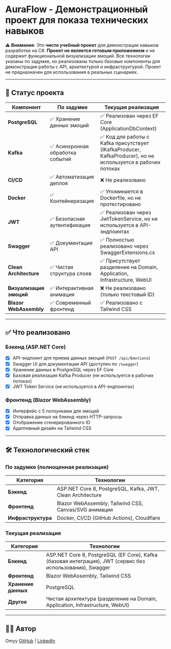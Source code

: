 # AuraFlow - Демонстрационный проект для показа технических навыков

⚠️ **Внимание**: Это **чисто учебный проект** для демонстрации навыков разработки на C#. **Проект не является готовым приложением** и не содержит функциональной визуализации эмоций. Все технологии указаны по задумке, но реализованы только базовые компоненты для демонстрации работы с API, архитектурой и инфраструктурой. Проект не предназначен для использования в реальных сценариях.

---

## 📌 Статус проекта

| Компонент | По задумке | Текущая реализация |
|-----------|------------|-------------------|
| **PostgreSQL** | ✅ Хранение данных эмоций | ✅ Реализован через EF Core (ApplicationDbContext) |
| **Kafka** | ✅ Асинхронная обработка событий | ✅ Код для работы с Kafka присутствует (IKafkaProducer, KafkaProducer), но не используется в рабочих потоках |
| **CI/CD** | ✅ Автоматизация деплоя | ❌ Не реализовано |
| **Docker** | ✅ Контейнеризация | ✅ Упоминается в Dockerfile, но не протестировано |
| **JWT** | ✅ Безопасная аутентификация | ✅ Реализован через JwtTokenService, но не используется в API-эндпоинтах |
| **Swagger** | ✅ Документация API | ✅ Полностью реализовано через SwaggerExtensions.cs |
| **Clean Architecture** | ✅ Чистая структура слоев | ✅ Присутствует разделение на Domain, Application, Infrastructure, WebUI |
| **Визуализация эмоций** | ✅ Интерактивная анимация | ❌ Не реализовано (только текстовый ID) |
| **Blazor WebAssembly** | ✅ Современный фронтенд | ✅ Реализовано с Tailwind CSS |

---

## ✅ Что реализовано

### Бэкенд (ASP.NET Core)
- [x] API-эндпоинт для приема данных эмоций (`POST /api/Emotions`)
- [x] Swagger UI для документации API (доступен по `/swagger`)
- [x] Хранение данных в PostgreSQL через EF Core
- [x] Базовая реализация Kafka Producer (не используется в рабочих потоках)
- [x] JWT Token Service (не используется в API-эндпоинтах)

### Фронтенд (Blazor WebAssembly)
- [x] Интерфейс с 5 ползунками для эмоций
- [x] Отправка данных на бэкенд через HTTP-запросы
- [x] Отображение сгенерированного ID
- [x] Адаптивный дизайн на Tailwind CSS

---

## 🛠️ Технологический стек

### По задумке (полноценная реализация)
| Категория | Технологии |
|-----------|------------|
| **Бэкенд** | ASP.NET Core 8, PostgreSQL, Kafka, JWT, Clean Architecture |
| **Фронтенд** | Blazor WebAssembly, Tailwind CSS, Canvas/SVG анимация |
| **Инфраструктура** | Docker, CI/CD (GitHub Actions), Cloudflare |

### Текущая реализация
| Категория | Технологии |
|-----------|------------|
| **Бэкенд** | ASP.NET Core 8, PostgreSQL (EF Core), Kafka (базовая интеграция), JWT (сервис без использования), Swagger |
| **Фронтенд** | Blazor WebAssembly, Tailwind CSS |
| **Хранение данных** | PostgreSQL |
| **Другое** | Чистая архитектура (разделение на Domain, Application, Infrastructure, WebUI) |

---

## 👨‍💻 Автор

Omyy 
[GitHub](https://github.com/Omasy4S) | [LinkedIn](https://linkedin.com/in/omasy4s)  

